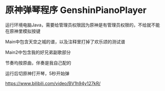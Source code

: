 # 原神弹琴程序 GenshinPianoPlayer

运行环境电脑Java，需要给管理员权限因为原神是有管理员权限的，不给就不能在原神里模拟按键

Main中包含天空之城的谱，以及注释里打掉了欢乐颂的测试谱

Main2中包含我的好兄弟副歌部分

节奏均按原曲，伴奏是我自己配的

运行后切原神打开琴，5秒开始弹

https://www.bilibili.com/video/BV1h94y127kR/

